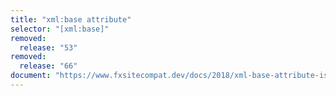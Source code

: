 ```yaml
---
title: "xml:base attribute"
selector: "[xml:base]"
removed:
  release: "53"
removed:
  release: "66"
document: "https://www.fxsitecompat.dev/docs/2018/xml-base-attribute-is-no-longer-supported/"
---
```

